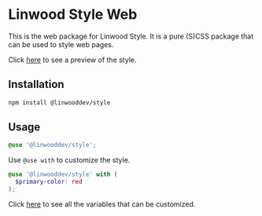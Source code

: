 # Linwood Style Web

This is the web package for Linwood Style. It is a pure (S)CSS package that can be used to style web pages.

Click [here](https://style.linwood.dev) to see a preview of the style.

## Installation

```bash
npm install @linwooddev/style
```

## Usage

```scss
@use '@linwooddev/style';
```

Use `@use with` to customize the style.

```scss
@use '@linwooddev/style' with (
  $primary-color: red
);
```

Click [here](https://github.com/LinwoodDev/style/blob/main/packages/web/scss/_vars.scss) to see all the variables that can be customized.
